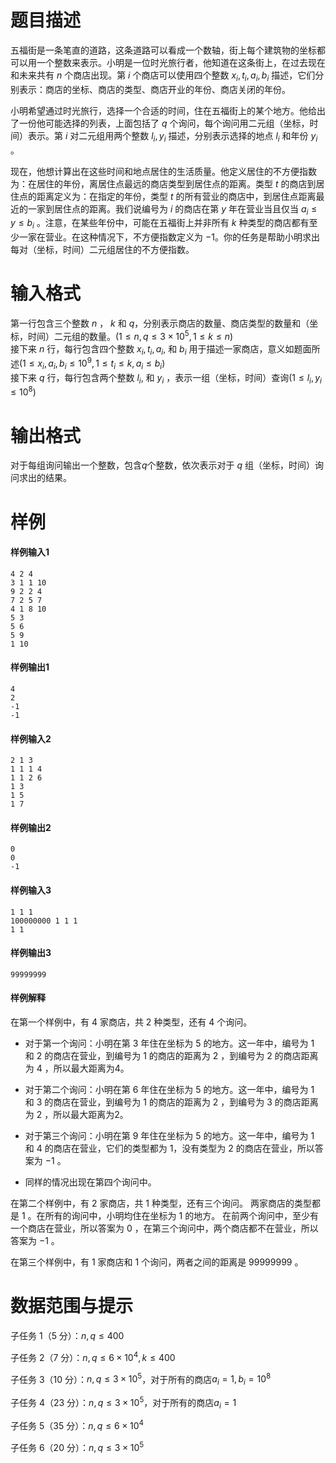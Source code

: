 
# 题目描述

五福街是一条笔直的道路，这条道路可以看成一个数轴，街上每个建筑物的坐标都可以用一个整数来表示。小明是一位时光旅行者，他知道在这条街上，在过去现在和未来共有 $n$ 个商店出现。第 $i$ 个商店可以使用四个整数 $x_i, t_i, a_i, b_i$ 描述，它们分别表示：商店的坐标、商店的类型、商店开业的年份、商店关闭的年份。  

小明希望通过时光旅行，选择一个合适的时间，住在五福街上的某个地方。他给出了一份他可能选择的列表，上面包括了 $q$ 个询问，每个询问用二元组（坐标，时间）表示。第 $i$ 对二元组用两个整数 $l_i, y_i$ 描述，分别表示选择的地点 $l_i$ 和年份 $y_i$ 。  

现在，他想计算出在这些时间和地点居住的生活质量。他定义居住的不方便指数为：在居住的年份，离居住点最远的商店类型到居住点的距离。类型 $t$ 的商店到居住点的距离定义为：在指定的年份，类型 $t$ 的所有营业的商店中，到居住点距离最近的一家到居住点的距离。我们说编号为 $i$ 的商店在第 $y$ 年在营业当且仅当 $a_i \leq y \leq b_i$ 。注意，在某些年份中，可能在五福街上并非所有 $k$ 种类型的商店都有至少一家在营业。在这种情况下，不方便指数定义为 −1。你的任务是帮助小明求出每对（坐标，时间）二元组居住的不方便指数。

# 输入格式

第一行包含三个整数 $n$ ， $k$ 和 $q$，分别表示商店的数量、商店类型的数量和（坐标，时间）二元组的数量。$(1\leq n,q\leq 3\times 10^5,1\leq k \leq n)$  
接下来 $n$ 行，每行包含四个整数 $x_i, t_i, a_i$, 和 $b_i$ 用于描述一家商店，意义如题面所述$(1\leq x_i,a_i,b_i \leq 10^9,1\leq t_i \leq k,a_i \leq b_i)$  
接下来 $q$ 行，每行包含两个整数 $l_i$, 和 $y_i$ ，表示一组（坐标，时间）查询$(1\leq l_i,y_i \leq 10^8)$


# 输出格式

对于每组询问输出一个整数，包含$q$个整数，依次表示对于 $q$ 组（坐标，时间）询问求出的结果。

# 样例

#### 样例输入1
```plain
4 2 4
3 1 1 10
9 2 2 4
7 2 5 7
4 1 8 10
5 3
5 6
5 9
1 10
```
#### 样例输出1
```plain
4
2
-1
-1
```

#### 样例输入2
```plain
2 1 3
1 1 1 4
1 1 2 6
1 3
1 5
1 7
```
#### 样例输出2
```plain
0
0
-1
```

#### 样例输入3
```plain
1 1 1
100000000 1 1 1
1 1
```
#### 样例输出3
```plain
99999999
```

#### 样例解释
在第一个样例中，有 4 家商店，共 2 种类型，还有 4 个询问。
- 对于第一个询问：小明在第 3 年住在坐标为 5 的地方。这一年中，编号为 1 和 2 的商店在营业，到编号为 1 的商店的距离为 2 ，到编号为 2 的商店距离为 4 ，所以最大距离为4。

- 对于第二个询问：小明在第 6 年住在坐标为 5 的地方。这一年中，编号为 1 和 3 的商店在营业，到编号为 1 的商店的距离为 2 ，到编号为 3 的商店距离为 2 ，所以最大距离为2。

- 对于第三个询问：小明在第 9 年住在坐标为 5 的地方。这一年中，编号为 1 和 4 的商店在营业，它们的类型都为 1，没有类型为 2 的商店在营业，所以答案为 −1 。

- 同样的情况出现在第四个询问中。

在第二个样例中，有 2 家商店，共 1 种类型，还有三个询问。 两家商店的类型都是 1 。在所有的询问中，小明均住在坐标为 1 的地方。 在前两个询问中，至少有一个商店在营业，所以答案为 0 ，在第三个询问中，两个商店都不在营业，所以答案为 −1 。

在第三个样例中，有 1 家商店和 1 个询问，两者之间的距离是 99999999 。


# 数据范围与提示

子任务 1（5 分）：$n,q\leq 400$

子任务 2（7 分）：$n,q\leq 6\times 10^4,k\leq 400$

子任务 3（10 分）：$n,q\leq 3\times 10^5$，对于所有的商店$a_i=1,b_i=10^8$

子任务 4（23 分）：$n,q\leq 3\times 10^5$，对于所有的商店$a_i=1$

子任务 5（35 分）：$n,q\leq 6\times 10^4$

子任务 6（20 分）：$n,q\leq 3\times 10^5$

